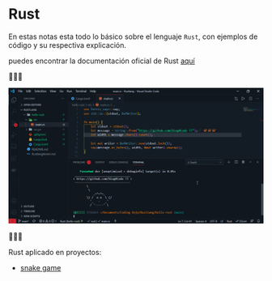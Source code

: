 # Rust

En estas notas esta todo lo básico sobre el lenguaje `Rust`, con ejemplos de código y su respectiva explicación.

puedes encontrar la documentación oficial de Rust [aquí](https://www.rust-lang.org/learn/get-started)

🦀🦀🦀

![Hello Rust!!](img/Code_Qszx0p073E.png)

🦀🦀🦀

Rust aplicado en proyectos:

- [snake game](https://github.com/Dieg0Code/SnakeGame)